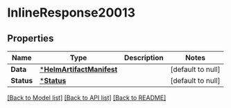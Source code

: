 # InlineResponse20013

## Properties
Name | Type | Description | Notes
------------ | ------------- | ------------- | -------------
**Data** | [***HelmArtifactManifest**](HelmArtifactManifest.md) |  | [default to null]
**Status** | [***Status**](Status.md) |  | [default to null]

[[Back to Model list]](../README.md#documentation-for-models) [[Back to API list]](../README.md#documentation-for-api-endpoints) [[Back to README]](../README.md)

